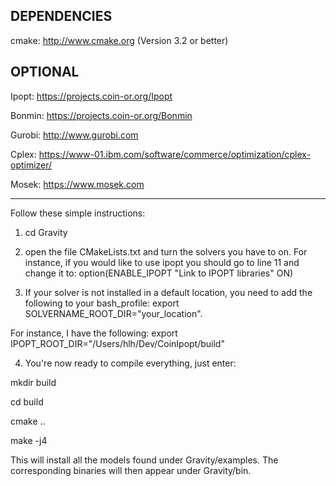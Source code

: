 DEPENDENCIES
-------
cmake: http://www.cmake.org (Version 3.2 or better)

OPTIONAL
-------

Ipopt: https://projects.coin-or.org/Ipopt

Bonmin: https://projects.coin-or.org/Bonmin

Gurobi: http://www.gurobi.com

Cplex: https://www-01.ibm.com/software/commerce/optimization/cplex-optimizer/

Mosek: https://www.mosek.com

-------

Follow these simple instructions:
1) cd Gravity

2) open the file CMakeLists.txt and turn the solvers you have to on. For instance, if you would like to use ipopt you should go to line 11 and change it to: option(ENABLE_IPOPT "Link to IPOPT libraries" ON)

3) If your solver is not installed in a default location, you need to add the following to your bash_profile:
export SOLVERNAME_ROOT_DIR="your_location". 

For instance, I have the following: export IPOPT_ROOT_DIR="/Users/hlh/Dev/CoinIpopt/build"

4) You're now ready to compile everything, just enter:

mkdir build

cd build

cmake ..

make -j4

This will install all the models found under Gravity/examples.
The corresponding binaries will then appear under Gravity/bin.

